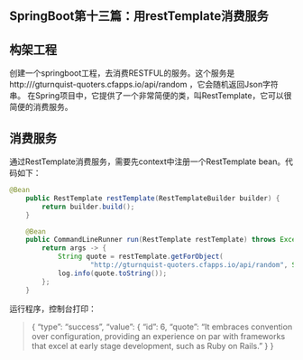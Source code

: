 ## SpringBoot第十三篇：用restTemplate消费服务

## 构架工程

创建一个springboot工程，去消费RESTFUL的服务。这个服务是 http:///gturnquist-quoters.cfapps.io/api/random ，它会随机返回Json字符串。
在Spring项目中，它提供了一个非常简便的类，叫RestTemplate，它可以很简便的消费服务。

## 消费服务

通过RestTemplate消费服务，需要先context中注册一个RestTemplate bean。代码如下：

```java
@Bean
    public RestTemplate restTemplate(RestTemplateBuilder builder) {
        return builder.build();
    }

    @Bean
    public CommandLineRunner run(RestTemplate restTemplate) throws Exception {
        return args -> {
            String quote = restTemplate.getForObject(
                    "http://gturnquist-quoters.cfapps.io/api/random", String.class);
            log.info(quote.toString());
        };
    }
```

运行程序，控制台打印：

> {
>    “type”: “success”,
>    “value”: {
>        “id”: 6,
>        “quote”: “It embraces convention over configuration, providing an experience on par with frameworks that excel at early stage development, such as Ruby on Rails.”
>    }
> }
